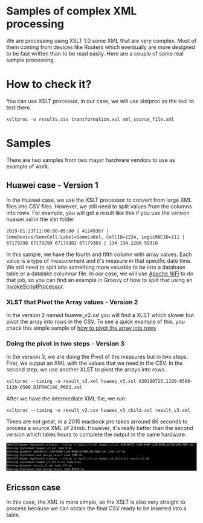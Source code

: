 # Samples of complex XML processing
We are processing using XSLT 1.0 some XML that are very complex. Most of them coming from devices like Routers which eventually are more designed to be fast written than to be read easily.
Here are a couple of some real sample processing.

# How to check it?
You can use XSLT processor, in our case, we will use xlstproc as the tool to test them.

```
xsltproc -o results.csv transformation.xsl xml_source_file.xml
```
# Samples
There are two samples from two mayor hardware vendors to use as example of work. 

## Huawei case - Version 1
In the Huawei case, we use the XSLT processor to convert from large XML files into CSV files. However, we still need to split values from the columns into rows. 
For example, you will get a result like this if you use the version huawei.xsl in the xlst folder

```
2019-01-23T11:00:00-05:00 | 41249367 | SomeDevice/SomeCell:Label=SomeLabel, CellID=1234, LogicRNCID=111 | 67179298 67179299 67179302 67179303 | 134 134 2200 59310 
```  

In this sample, we have the fourth and fifth column with array values. Each value is a type of measurement and it's measure in that specific date time. We still need to split into something more valuable to be into a database table or a datalake columnar file. 
In our case, we will use [Apache NiFi](https://nifi.apache.org/) to do that job, so you can find an example in Groovy of how to split that using an [InvokeScriptProcessor](https://nifi.apache.org/docs/nifi-docs/components/org.apache.nifi/nifi-scripting-nar/1.5.0/org.apache.nifi.processors.script.InvokeScriptedProcessor/index.html).

### XLST that Pivot the Array values - Version 2
In the version 2 named huawei_v2.xsl you will find a XLST which slower but pivot the array into rows in the CSV. 
To see a quick example of this, you check this simple sample of [how to pivot the array into rows](http://xsltransform.net/pNEhB3o)

### Doing the pivot in two steps - Version 3
In the version 3, we are doing the Pivot of the measures but in two steps. First, we output an XML with the values that we need in the CSV. In the second step, we use another XLST to pivot the arrays into rows.
```
xsltproc --timing -o result_v3.xml huawei_v3.xsl A20190725.1100-0500-1130-0500_DIFRNC190_P003.xml
```
After we have the intermediate XML file, we run:

```
xsltproc --timing -o result_v3.csv huawei_v3_child.xsl result_v3.xml
```
Times are not great, in a 2015 macbook pro takes arround 86 seconds to process a source XML of 24mb. However, it's really better than the second version which takes hours to complete the output in the same hardware.

![](https://raw.githubusercontent.com/galanteh/xml_2_csv_samples/master/results_huawei.xls_v3.jpeg)

## Ericsson case
In this case, the XML is more simple, so the XSLT is also very straight to process because we can obtain the final CSV ready to be inserted into a table. 
